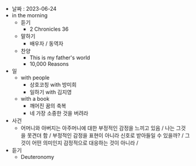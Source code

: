 - 날짜 : 2023-06-24
- in the morning
	- 듣기
		- 2 Chronicles 36
	- 말하기
		-  배우자 / 동역자 
	- 찬양
		- This is my father's world
		- 10,000 Reasons
- 일
	- with people
		- 상호코칭 with 방미희
		- 일하기 with 김지영
	- with a book
		- 깨어진 꿈의 축복
		- 네 가장 소중한 것을 버려라
- 사건
	- 어머니와 아버지는 아주머니에 대한 부정적인 감정을 느끼고 있음 / 나는 그것을 못견뎌 함 / 부정적인 감정을 표현이 아니라 신호로 받아들일 수 있을까? / 그것이 어떤 의미인지 감정적으로 대응하는 것이 아니라 / 
- 듣기
	- Deuteronomy 
